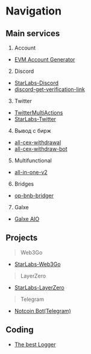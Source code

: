 # Navigation

## Main services
1. Account
 * [EVM Account Generator](https://github.com/maked0n1an/account-generator)
2. Discord
 * [StarLabs-Discord](https://github.com/askhfhasdkf/StarLabs-Discord)
 * [discord-get-verification-link](https://github.com/askhfhasdkf/discord-get-verification-link)
3. Twitter
 * [TwitterMultiActions](https://github.com/askhfhasdkf/TwitterMultiActions)
 * [StarLabs-Twitter](https://github.com/askhfhasdkf/StarLabs-Twitter)
4. Вывод с бирж
 * [all-cex-withdrawal](https://github.com/askhfhasdkf/all-cex-withdrawal)
 * [all-cex-withdraw-bot](https://github.com/askhfhasdkf/all-cex-withdraw-bot)
5. Multifunctional
 * [all-in-one-v2](https://github.com/askhfhasdkf/all-in-one-v2)
6. Bridges
 * [op-bnb-bridger](https://github.com/askhfhasdkf/op-bnb-bridger)
7. Galxe
 * [Galxe AIO](https://github.com/the-laziest-coder/galxe-aio)

## Projects
> Web3Go
 * [StarLabs-Web3Go](https://github.com/askhfhasdkf/StarLabs-Web3Go)
> LayerZero
 * [StarLabs-LayerZero](https://github.com/askhfhasdkf/StarLabs-LayerZero)
> Telegram
  * [Notcoin Bot(Telegram)](https://github.com/askhfhasdkf/notcoin_bot)

## Coding
- [The best Logger](https://gist.github.com/maked0n1an/6a8f8b7aeedd92b81e266d0bc34e4233) 

